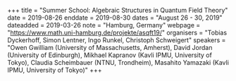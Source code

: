 +++
title = "Summer School: Algebraic Structures in Quantum Field Theory"
date = 2019-08-26
enddate = 2019-08-30
dates = "August 26 - 30, 2019"
dateadded = 2019-03-26
note = "Hamburg, Germany"
webpage = "https://www.math.uni-hamburg.de/projekte/asqft19/"
organisers = "Tobias Dyckerhoff, Simon Lentner, Ingo Runkel, Christoph Schweigert"
speakers = "Owen Gwilliam (University of Massachusetts, Amherst), David Jordan (University of Edinburgh), Mikhael Kapranov (Kavli IPMU, University of Tokyo), Claudia Scheimbauer (NTNU, Trondheim), Masahito Yamazaki (Kavli IPMU, University of Tokyo)"
+++
